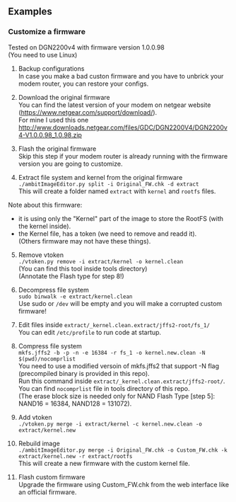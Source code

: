 ## Examples
### Customize a firmware

Tested on DGN2200v4 with firmware version 1.0.0.98  
(You need to use Linux)

1) Backup configurations  
In case you make a bad custon firmware and you have to unbrick your modem router, you can restore your configs.

2) Download the original firmware  
You can find the latest version of your modem on netgear website (https://www.netgear.com/support/download/).  
For mine I used this one http://www.downloads.netgear.com/files/GDC/DGN2200V4/DGN2200v4-V1.0.0.98_1.0.98.zip  

3) Flash the original firmware  
Skip this step if your modem router is already running with the firmware version you are going to customize.  

4) Extract file system and kernel from the original firmware  
`./ambitImageEditor.py split -i Original_FW.chk -d extract`  
This will create a folder named `extract` with `kernel` and `rootfs` files.  

Note about this firmware:
- it is using only the "Kernel" part of the image to store the RootFS (with the kernel inside).  
- the Kernel file, has a token (we need to remove and readd it).  
(Others firmware may not have these things).  

5) Remove vtoken  
`./vtoken.py remove -i extract/kernel -o kernel.clean`  
(You can find this tool inside tools directory)  
(Annotate the Flash type for step 8!)  

6) Decompress file system  
`sudo binwalk -e extract/kernel.clean`  
Use sudo or `/dev` will be empty and you will make a corrupted custom firmware!  

7) Edit files inside `extract/_kernel.clean.extract/jffs2-root/fs_1/`  
You can edit `/etc/profile` to run code at startup.  

8) Compress file system  
`mkfs.jffs2 -b -p -n -e 16384 -r fs_1 -o kernel.new.clean -N $(pwd)/nocomprlist`  
You need to use a modified versoin of mkfs.jffs2 that support -N flag (precompiled binary is provided in this repo).  
Run this command inside `extract/_kernel.clean.extract/jffs2-root/`.  
You can find `nocomprlist` file in tools directory of this repo.  
(The erase block size is needed only for NAND Flash Type [step 5]: NAND16 = 16384, NAND128 = 131072).  

9) Add vtoken  
`./vtoken.py merge -i extract/kernel -c kernel.new.clean -o extract/kernel.new`  

10) Rebuild image  
`./ambitImageEditor.py merge -i Original_FW.chk -o Custom_FW.chk -k extract/kernel.new -r extract/rootfs`  
This will create a new firmware with the custom kernel file.  

11) Flash custom firmware  
Upgrade the firmware using Custom_FW.chk from the web interface like an official firmware.  
